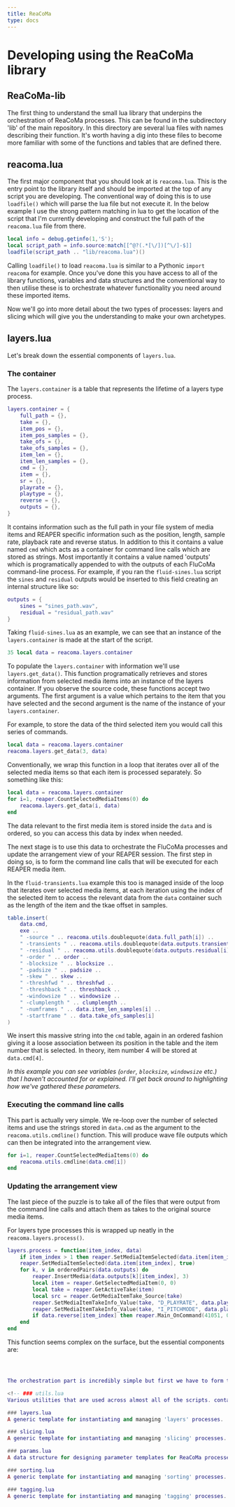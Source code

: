 ```yaml
---
title: ReaCoMa
type: docs
---
```


# Developing using the ReaCoMa library

## ReaCoMa-lib

The first thing to understand the small lua library that underpins the orchestration of ReaCoMa processes. This can be found in the subdirectory 'lib' of the main repository. In this directory are several lua files with names describing their function. It's worth having a dig into these files to become more familiar with some of the functions and tables that are defined there.

## reacoma.lua
The first major component that you should look at is `reacoma.lua`. This is the entry point to the library itself and should be imported at the top of any script you are developing. The conventional way of doing this is to use `loadfile()` which will parse the lua file but not execute it. In the below example I use the strong pattern matching in lua to get the location of the script that I'm currently developing and construct the full path of the `reacoma.lua` file from there.

```lua
local info = debug.getinfo(1,'S');
local script_path = info.source:match[[^@?(.*[\/])[^\/]-$]]
loadfile(script_path .. "lib/reacoma.lua")()
```

Calling `loadfile()` to load `reacoma.lua` is similar to a Pythonic `import reacoma` for example. Once you've done this you have access to all of the library functions, variables and data structures and the conventional way to then utilise these is to orchestrate whatever functionality you need around these imported items.

Now we'll go into more detail about the two types of processes: layers and slicing which will give you the understanding to make your own archetypes.

## layers.lua
Let's break down the essential components of `layers.lua`. 


### The container

The `layers.container` is a table that represents the lifetime of a layers type process.

```lua
layers.container = {
    full_path = {},
    take = {},
    item_pos = {},
    item_pos_samples = {},
    take_ofs = {},
    take_ofs_samples = {},
    item_len = {},
    item_len_samples = {},
    cmd = {},
    item = {},
    sr = {},
    playrate = {},
    playtype = {},
    reverse = {},
    outputs = {},
}
```

It contains information such as the full path in your file system of media items and REAPER specific information such as the position, length, sample rate, playback rate and reverse status. In addition to this it contains a value named `cmd` which acts as a container for command line calls which are stored as strings. Most importantly it contains a value named 'outputs' which is programatically appended to with the outputs of each FluCoMa command-line process. For example, if you ran the `fluid-sines.lua` script the `sines` and `residual` outputs would be inserted to this field creating an internal structure like so:

```lua
outputs = {
    sines = "sines_path.wav",
    residual = "residual_path.wav"
}
```

Taking `fluid-sines.lua` as an example, we can see that an instance of the `layers.container` is made at the start of the script.

```lua 
35 local data = reacoma.layers.container
```

To populate the `layers.container` with information we'll use `layers.get_data()`. This function programatically retrieves and stores information from selected media items into an instance of the layers container. If you observe the source code, these functions accept two arguments. The first argument is a value which pertains to the item that you have selected and the second argument is the name of the instance of your `layers.container`.

For example, to store the data of the third selected item you would call this series of commands.
```lua
local data = reacoma.layers.container
reacoma.layers.get_data(3, data)
```

Conventionally, we wrap this function in a loop that iterates over all of the selected media items so that each item is processed separately. So something like this:

```lua
local data = reacoma.layers.container
for i=1, reaper.CountSelectedMediaItems(0) do
    reacoma.layers.get_data(i, data)
end
```

The data relevant to the first media item is stored inside the `data` and is ordered, so you can access this data by index when needed.

The next stage is to use this data to orchestrate the FluCoMa processes and update the arrangement view of your REAPER session. The first step in doing so, is to form the command line calls that will be executed for each REAPER media item.

In the `fluid-transients.lua` example this too is managed inside of the loop that iterates over selected media items, at each iteration using the index of the selected item to access the relevant data from the `data` container such as the length of the item and the tkae offset in samples.

```lua
table.insert(
    data.cmd, 
    exe .. 
    " -source " .. reacoma.utils.doublequote(data.full_path[i]) .. 
    " -transients " .. reacoma.utils.doublequote(data.outputs.transients[i]) .. 
    " -residual " .. reacoma.utils.doublequote(data.outputs.residual[i]) ..
    " -order " .. order ..
    " -blocksize " .. blocksize ..
    " -padsize " .. padsize ..
    " -skew " .. skew ..
    " -threshfwd " .. threshfwd .. 
    " -threshback " .. threshback ..
    " -windowsize " .. windowsize .. 
    " -clumplength " .. clumplength ..
    " -numframes " .. data.item_len_samples[i] .. 
    " -startframe " .. data.take_ofs_samples[i]
)
```

We insert this massive string into the `cmd` table, again in an ordered fashion giving it a loose association between its position in the table and the item number that is selected. In theory, item number 4 will be stored at `data.cmd[4]`.

*In this example you can see variables (`order`, `blocksize`, `windowsize` etc.) that I haven't accounted for or explained. I'll get back around to highlighting how we've gathered these parameters.*

### Executing the command line calls

This part is actually very simple. We re-loop over the number of selected items and use the strings stored in `data.cmd` as the argument to the `reacoma.utils.cmdline()` function. This will produce wave file outputs which can then be integrated into the arrangement view.

```lua
for i=1, reaper.CountSelectedMediaItems(0) do
    reacoma.utils.cmdline(data.cmd[i])
end
```

### Updating the arrangement view

The last piece of the puzzle is to take all of the files that were output from the command line calls and attach them as takes to the original source media items.

For layers type processes this is wrapped up neatly in the `reacoma.layers.process()`.

```lua
layers.process = function(item_index, data)
    if item_index > 1 then reaper.SetMediaItemSelected(data.item[item_index-1], false) end
    reaper.SetMediaItemSelected(data.item[item_index], true)
    for k, v in orderedPairs(data.outputs) do
        reaper.InsertMedia(data.outputs[k][item_index], 3)
        local item = reaper.GetSelectedMediaItem(0, 0)
        local take = reaper.GetActiveTake(item)
        local src = reaper.GetMediaItemTake_Source(take)
        reaper.SetMediaItemTakeInfo_Value(take, "D_PLAYRATE", data.playrate[item_index])
        reaper.SetMediaItemTakeInfo_Value(take, "I_PITCHMODE", data.playtype[item_index])
        if data.reverse[item_index] then reaper.Main_OnCommand(41051, 0) end
    end
end
```

This function seems complex on the surface, but the essential components are:

```lua



The orchestration part is incredibly simple but first we have to form the command line calls including

<!-- ### utils.lua
Various utilities that are used across almost all of the scripts. contains functions such as time conversions, temporary folder creation and more.

### layers.lua
A generic template for instantiating and managing 'layers' processes.

### slicing.lua
A generic template for instantiating and managing 'slicing' processes.

### params.lua
A data structure for designing parameter templates for ReaCoMa processes.

### sorting.lua
A generic template for instantiating and managing 'sorting' processes. 

### tagging.lua
A generic template for instantiating and managing 'tagging' processes. -->











